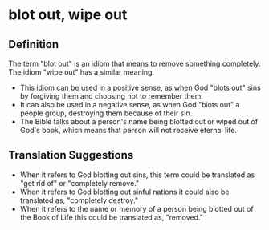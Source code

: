 # blot out, wipe out

## Definition

The term "blot out" is an idiom that means to remove something completely. The idiom "wipe out" has a similar meaning.

* This idiom can be used in a positive sense, as when God "blots out" sins by forgiving them and choosing not to remember them.
* It can also be used in a negative sense, as when God "blots out" a people group, destroying them because of their sin.
* The Bible talks about a person's name being blotted out or wiped out of God's book, which means that person will not receive eternal life.


## Translation Suggestions



* When it refers to God blotting out sins, this term could be translated as "get rid of" or "completely remove."
* When it refers to God blotting out sinful nations it could also be translated as, "completely destroy."
* When it refers to the name or memory of a person being blotted out of the Book of Life this could be translated as, "removed."